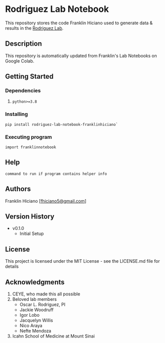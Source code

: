 # Rodriguez Lab Notebook

This repository stores the code Franklin Hiciano used to generate data & results in the [Rodriguez Lab](https://oscarlr.github.io/).

## Description

This repository is automatically updated from Franklin's Lab Notebooks on Google Colab.

## Getting Started

### Dependencies

1. `python>=3.8`

### Installing

```
pip install rodriguez-lab-notebook-franklinhiciano`
```

### Executing program

```
import franklinnotebook
```

## Help


```
command to run if program contains helper info
```

## Authors

Franklin Hiciano
[fhiciano5@gmail.com]

## Version History

* v0.1.0
    * Initial Setup

## License

This project is licensed under the MIT License - see the LICENSE.md file for details

## Acknowledgments

1. CEYE, who made this all possible
2. Beloved lab members
   - Oscar L. Rodriguez, PI
   - Jackie Woodruff
   - Igor Lobo
   - Jacquelyn Willis
   - Nico Araya
   - Nefte Mendoza
3. Icahn School of Medicine at Mount Sinai
